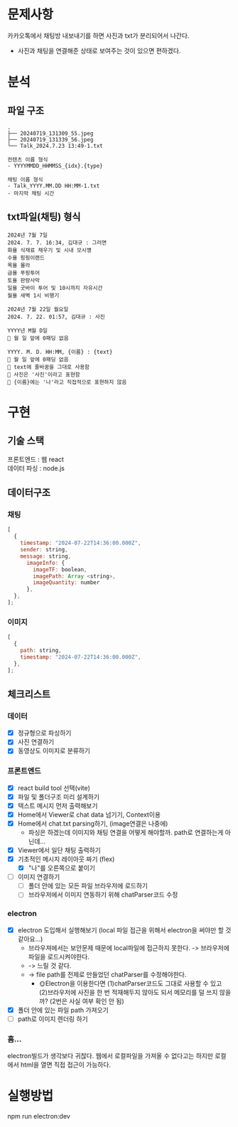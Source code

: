 # 문제사항

카카오톡에서 채팅방 내보내기를 하면 사진과 txt가 분리되어서 나간다.

- 사진과 채팅을 연결해준 상태로 보여주는 것이 있으면 편하겠다.

# 분석

## 파일 구조

```
.
├── 20240719_131309_55.jpeg
├── 20240719_131339_56.jpeg
└── Talk_2024.7.23 13:49-1.txt
```

```
컨텐츠 이름 형식
- YYYYMMDD_HHMMSS_{idx}.{type}

채팅 이름 형식
- Talk_YYYY.MM.DD HH:MM-1.txt
- 마지막 채팅 시간
```

## txt파일(채팅) 형식

```
2024년 7월 7일
2024. 7. 7. 16:34, 김대규 : 그러면
화욜 식재료 채우기 및 시내 모시꺵
수욜 핑핑이랜드
목욜 몰라
금욜 푸핑투어
토욜 판랑사막
일욜 굿바이 투어 및 10시까지 자유시간
월욜 새벽 1시 비행기

2024년 7월 22일 월요일
2024. 7. 22. 01:57, 김대규 : 사진
```

```
YYYY년 M월 D일
📍 월 일 앞에 0패딩 없음

YYYY. M. D. HH:MM, {이름} : {text}
📍 월 일 앞에 0패딩 없음
📍 text에 줄바꿈을 그대로 사용함
📍 사진은 '사진'이라고 표현함
📍 {이름}에는 '나'라고 직접적으로 표현하지 않음
```

# 구현

## 기술 스택

프론트엔드 : 웹 react  
데이터 파싱 : node.js   

## 데이터구조

### 채팅

```javascript
[
  {
    timestamp: "2024-07-22T14:36:00.000Z",
    sender: string,
    message: string,
      imageInfo: {
        imageTF: boolean,
        imagePath: Array <string>,
        imageQuantity: number
      },
  },
];
```

### 이미지

```javascript
[
  {
    path: string,
    timestamp: "2024-07-22T14:36:00.000Z",
  },
];
```

## 체크리스트

### 데이터

- [x] 정규형으로 파싱하기
- [x] 사진 연결하기
- [x] 동영상도 이미지로 분류하기

### 프론트엔드
- [x] react build tool 선택(vite)
- [x] 파일 및 폴더구조 미리 설계하기
- [x] 텍스트 메시지 먼저 출력해보기
- [x] Home에서 Viewer로 chat data 넘기기, Context이용
- [x] Home에서 chat.txt parsing하기, (image연결은 나중에)
  - 파싱은 하겠는데 이미지와 채팅 연결을 어떻게 해야할까. path로 연결하는게 아닌데...
- [x] Viewer에서 일단 채팅 출력하기
- [x] 기초적인 메시지 레이아웃 짜기 (flex)
  - [x] "나"를 오른쪽으로 붙이기
- [ ] 이미지 연결하기
  - [ ] 폴더 안에 있는 모든 파일 브라우저에 로드하기
  - [ ] 브라우저에서 이미지 연동하기 위해 chatParser코드 수정

### electron
- [x] electron 도입해서 실행해보기 (local 파일 접근을 위해서 electron을 써야만 할 것 같아요...)
  - 브라우져에서는 보안문제 때문에 local파일에 접근하지 못한다. -> 브라우저에 파일을 로드시켜야한다.
  - -> 느릴 것 같다.
  - -> file path를 전제로 만들었던 chatParser를 수정해야한다.
      - 🌞Electron을 이용한다면 (1)chatParser코드도 그대로 사용할 수 있고 (2)브라우저에 사진을 한 번 적재해두지 않아도 되서 메모리를 덜 쓰지 않을까? (2번은 사실 여부 확인 안 됨)
- [x] 폴더 안에 있는 파일 path 가져오기
- [ ] path로 이미지 렌더링 하기

### 흠...
electron빌드가 생각보다 귀찮다.
웹에서 로컬파일을 가져올 수 없다고는 하지만 로컬에서 html을 열면 직접 접근이 가능하다.
# 실행방법
npm run electron:dev